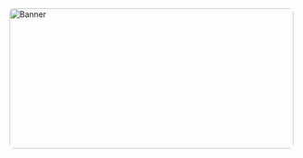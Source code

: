 <div style="position:relative;width:100%;height:250px;overflow:hidden;border-radius:8px;">
  <img src="{{ site.baseurl }}/assets/Untitled145.png" alt="Banner" style="width:100%;height:100%;object-fit:cover;object-position:50% 60%;position:absolute;top:0;left:0;z-index:1;">
  <div style="position:absolute;top:-1000px;left:-1000px;width:3000px;height:3000px;background:linear-gradient(135deg, rgba(255,255,255,0) 45%, rgba(255,255,255,0.15) 50%, rgba(255,255,255,0) 55%);animation:shimmer 2.5s linear infinite;z-index:2;pointer-events:none;"></div>
</div>

<style>
@keyframes shimmer {
  0%   { transform: translate(-1500px, -1500px); }
  100% { transform: translate(1500px, 1500px); }
}
</style>

